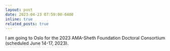 ```yaml
---
layout: post
date: 2023-04-23 07:59:00-0400
inline: true
related_posts: true
---
```


I am going to Oslo for the 2023 AMA-Sheth Foundation Doctoral Consortium (scheduled June 14-17, 2023).

